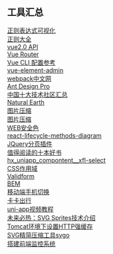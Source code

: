 ## 工具汇总
[正则表达式可视化](https://wangwl.net/static/projects/visualRegex/#)<br/>
[正则大全](https://any86.github.io/any-rule/)<br/>
[vue2.0 API](https://cn.vuejs.org/v2/api/#Vue-nextTick)<br/>
[Vue Router](https://router.vuejs.org/zh/guide/#html)<br/>
[Vue CLI 配置参考](https://cli.vuejs.org/zh/config/#publicpath)<br/>
[vue-element-admin](https://panjiachen.github.io/vue-element-admin-site/zh/guide/)<br/>
[webpack中文网](https://www.webpackjs.com/plugins/)<br/>
[Ant Design Pro](https://preview.pro.ant.design/dashboard/analysis)<br/>
[中国十大技术社区汇总](https://juejin.cn/post/6844903634967199757)<br/>
[Natural Earth](https://www.naturalearthdata.com/downloads/)<br/>
[图片压缩](https://squoosh.app/)<br/>
[图片压缩](https://tinypng.com/)<br/>
[WEB安全色](https://www.bootcss.com/p/websafecolors/)<br/>
[react-lifecycle-methods-diagram](https://projects.wojtekmaj.pl/react-lifecycle-methods-diagram/)<br/>
[JQuery分页插件](http://www.cnblogs.com/guoyansi19900907/p/5413415.html)<br/>
[值得阅读的十本好书](http://www.360doc.com/content/18/0128/22/50291843_725882402.shtml)<br/>
[hx_uniapp_compontent__xfl-select](https://github.com/xiafl/hx_uniapp_compontent__xfl-select)<br/>
[CSS作用域](https://vue-loader-v14.vuejs.org/zh-cn/features/scoped-css.html)<br/>
[Validform](http://validform.club/document.html)<br/>
[BEM](http://getbem.com/naming/)<br/>
[移动端手机切换](https://www.helloweba.net/javascript/329.html)<br/>
[卡卡出行](https://github.com/wwenj/tripRecord)<br/>
[uni-app视频教程](https://ke.qq.com/course/343370?taid=2796517631278410&dialog=1)<br/>
[未来必热：SVG Sprites技术介绍](https://www.zhangxinxu.com/wordpress/2014/07/introduce-svg-sprite-technology/?spm=a313x.7781069.1998910419.50)<br/>
[Tomcat环境下设置HTTP强缓存](https://blog.csdn.net/yzf913214/article/details/54429041)<br/>
[SVG精简压缩工具svgo](https://www.zhangxinxu.com/wordpress/2016/02/svg-compress-tool-svgo-experience/)<br/>
[搭建前端监控系统](https://www.cnblogs.com/warm-stranger/p/11001077.html)